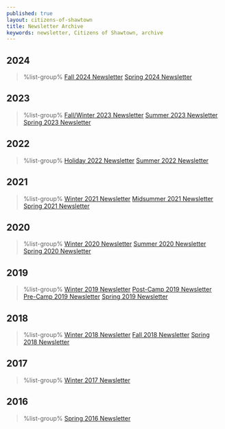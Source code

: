 ```yaml
---
published: true
layout: citizens-of-shawtown
title: Newsletter Archive
keywords: newsletter, Citizens of Shawtown, archive
---
```


## 2024
> %list-group%
> <a href="{{ site.url }}/pdf/2024/shawtown-fall-2024.pdf" class="list-group-item">Fall 2024 Newsletter</a>
> <a href="{{ site.url }}/pdf/2024/shawtown-spring-2024.pdf" class="list-group-item">Spring 2024 Newsletter</a>

## 2023
> %list-group%
> <a href="{{ site.url }}/pdf/2023/shawtown-fall-winter-2023.pdf" class="list-group-item">Fall/Winter 2023 Newsletter</a>
> <a href="{{ site.url }}/pdf/2023/shawtown-summer-2023.pdf" class="list-group-item">Summer 2023 Newsletter</a>
> <a href="{{ site.url }}/pdf/2023/shawtown-spring-2023.pdf" class="list-group-item">Spring 2023 Newsletter</a>

## 2022
> %list-group%
> <a href="{{ site.url }}/pdf/2022/shawtown-holiday-2022.pdf" class="list-group-item">Holiday 2022 Newsletter</a>
> <a href="{{ site.url }}/pdf/2022/shawtown-summer-2022.pdf" class="list-group-item">Summer 2022 Newsletter</a>

## 2021
> %list-group%
> <a href="{{ site.url }}/pdf/2021/shawtown-winter-2021.pdf" class="list-group-item">Winter 2021 Newsletter</a>
> <a href="{{ site.url }}/pdf/2021/shawtown-midsummer-2021.pdf" class="list-group-item">Midsummer 2021 Newsletter</a>
> <a href="{{ site.url }}/pdf/2021/shawtown-spring-2021.pdf" class="list-group-item">Spring 2021 Newsletter</a>

## 2020
> %list-group%
> <a href="{{ site.url }}/pdf/2020/shawtown-winter-2020.pdf" class="list-group-item">Winter 2020 Newsletter</a>
> <a href="{{ site.url }}/pdf/2020/shawtown-summer-2020.pdf" class="list-group-item">Summer 2020 Newsletter</a>
> <a href="{{ site.url }}/pdf/2020/shawtown-spring-2020.pdf" class="list-group-item">Spring 2020 Newsletter</a>

## 2019
> %list-group%
> <a href="{{ site.url }}/pdf/2019/shawtown-winter-2019.pdf" class="list-group-item">Winter 2019 Newsletter</a>
> <a href="{{ site.url }}/pdf/2019/shawtown-post-camp-2019.pdf" class="list-group-item">Post-Camp 2019 Newsletter</a>
> <a href="{{ site.url }}/pdf/2019/shawtown-pre-camp-2019.pdf" class="list-group-item">Pre-Camp 2019 Newsletter</a>
> <a href="{{ site.url }}/pdf/2019/shawtown-spring-2019.pdf" class="list-group-item">Spring 2019 Newsletter</a>

## 2018

> %list-group%
> <a href="{{ site.url }}/pdf/2018/shawtown-winter-2018.pdf" class="list-group-item">Winter 2018 Newsletter</a>
> <a href="{{ site.url }}/pdf/2018/shawtown-fall-2018.pdf" class="list-group-item">Fall 2018 Newsletter</a>
> <a href="{{ site.url }}/pdf/2018/shawtown-spring-2018.pdf" class="list-group-item">Spring 2018 Newsletter</a>

## 2017

> %list-group%
> <a href="{{ site.url }}/pdf/2017/shawtown-winter-2017.pdf" class="list-group-item">Winter 2017 Newsletter</a>

## 2016

> %list-group%
> <a href="{{ site.url }}/pdf/2016/shawtown-spring-2016.pdf" class="list-group-item">Spring 2016 Newsletter</a>
